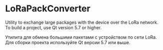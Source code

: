 # LoRaPackConverter
Utility to exchange large packages with the device over the LoRa network.
To build a project, use Qt version 5.7 or higher.

Утилита для обмена большими пакетами с устройством по сети LoRa.
Для сборки проекта используйте Qt версии 5.7 или выше.
